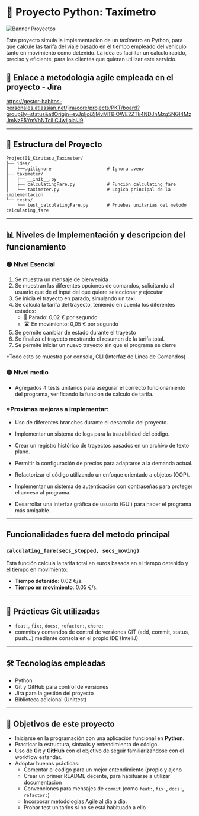 
# 🚕 Proyecto Python: Taxímetro

![Banner Proyectos](https://github.com/user-attachments/assets/bc6e34f7-4031-43dd-8cfc-805c935ba3c4)

Este proyecto simula la implementacion de un taxímetro en Python, para que calcule las tarifa del viaje basado en el tiempo empleado del vehiculo tanto en movimiento como detenido.
La idea es facilitar un calculo rapido, preciso y eficiente, para los clientes que quieran utilizar este servicio.

## 🚀 Enlace a metodologia agile empleada en el proyecto - Jira

https://gestor-habitos-personales.atlassian.net/jira/core/projects/PKT/board?groupBy=status&atlOrigin=eyJpIjoiZjMyMTBlOWE2ZTk4NDJhMzg5NGI4MzJmNzE5YmVhNTciLCJwIjoiaiJ9

---

## 📁 Estructura del Proyecto

```
Project01_Kirutasu_Taximeter/
├── idea/
│   ├──.gitignore                     # Ignora .venv
├── taximeter/
│   ├── __init__.py
│   ├── calculatingFare.py            # Función calculating_fare
│   └── taximeter.py                  # Logica principal de la implementacion
└── tests/
    └── test_calculatingFare.py       # Pruebas unitarias del metodo calculating_fare
```

---

## 📊 Niveles de Implementación y descripcion del funcionamiento

### 🟢 Nivel Esencial

1. Se muestra un mensaje de bienvenida
2. Se muestran las diferentes opciones de comandos, solicitando al usuario que de el input del que quiere seleccionar y ejecutar
3. Se inicia el trayecto en parado, simulando un taxi.
4. Se calcula la tarifa del trayecto, teniendo en cuenta los diferentes estados:
   - 📍 Parado: 0,02 € por segundo
   - 🛣️ En movimiento: 0,05 € por segundo
5. Se permite cambiar de estado durante el trayecto
6. Se finaliza el trayecto mostrando el resumen de la tarifa total.
7. Se permite iniciar un nuevo trayecto sin que el programa se cierre

*Todo esto se muestra por consola, CLI (Interfaz de Línea de Comandos)

### 🟡 Nivel medio
- Agregados 4 tests unitarios para asegurar el correcto funcionamiento del programa, verificando la funcion de calculo de tarifa.


### *Proximas mejoras a implementar:
- Uso de diferentes branches durante el desarrollo del proyecto. 
- Implementar un sistema de logs para la trazabilidad del código.
- Crear un registro histórico de trayectos pasados en un archivo de texto plano.
- Permitir la configuración de precios para adaptarse a la demanda actual.

- Refactorizar el código utilizando un enfoque orientado a objetos (OOP).
- Implementar un sistema de autenticación con contraseñas para proteger el acceso al programa.
- Desarrollar una interfaz gráfica de usuario (GUI) para hacer el programa más amigable.

---

## Funcionalidades fuera del metodo principal

### `calculating_fare(secs_stopped, secs_moving)`
Esta función calcula la tarifa total en euros basada en el tiempo detenido y el tiempo en movimiento:
- **Tiempo detenido**: 0.02 €/s.
- **Tiempo en movimiento**: 0.05 €/s.

---

## 📌 Prácticas Git utilizadas

- `feat:`, `fix:`, `docs:`, `refactor:`, `chore:` 
- commits y comandos de control de versiones GIT (add, commit, status, push...) mediante consola en el propio IDE (InteliJ)

---

## 🛠️ Tecnologías empleadas

- Python
- Git y GitHub para control de versiones
- Jira para la gestión del proyecto
- Biblioteca adicional (Unittest)

---

## 🎯 Objetivos de este proyecto

- Iniciarse en la programación con una aplicación funcional en **Python**.
- Practicar la estructura, sintaxis y entendimiento de código.
- Uso de **Git** y **GitHub** con el objetivo de seguir familiarizandose con el workflow estandar.
- Adoptar buenas prácticas:
  - Comentar el codigo para un mejor entendimiento (propio y ajeno
  - Crear un primer README decente, para habituarse a utilizar documentacion
  - Convenciones para mensajes de `commit` (como `feat:`, `fix:`, `docs:`, `refactor:`)
  - Incorporar metodologias Agile al dia a dia.
  - Probar test unitarios si no se está habituado a ello
